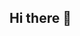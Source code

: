 ## Hi there 👋

<!--
**KellyAties/Kellyaties** is a ✨ _special_ ✨ repository because its `README.md` (this file) appears on your GitHub profile.

Here are some ideas to get you started:

- 🔭 I’m currently studying Coding
- 🌱 I’m currently learning Python und Javascript
- 👯 I’m looking to collaborate on ...
- 🤔 I’m looking for help with JS.
- 💬 Ask me about ...
- 📫 How to reach me: ...
- 😄 Pronouns: ...
- ⚡ Fun fact: ...
Connection: 1322025162@qq.com
-->
